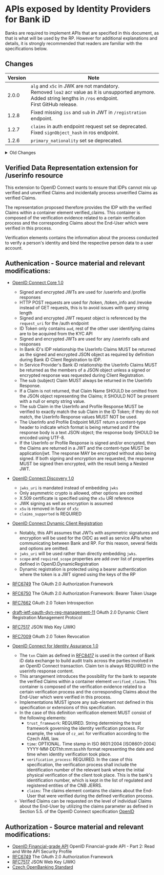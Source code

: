 # APIs exposed by Identity Providers for Bank iD

Banks are required to implement APIs that are specified in this document, as that is what will be used by the RP. However for additional explanations and details, it is strongly recommended that readers are familiar with the specifications below.

## Changes

| Version | Note |
| ------------- |-------------|
| 2.0.0 | ```alg``` and ```x5c``` in JWK are not mandatory.<br>Removed ```loa2``` acr value as it is unsupported anymore.<br>Added string lengths in ```/ros``` endpoint.<br>First GitHub release. |
| 1.2.8 | Fixed missing ```iss``` and ```sub``` in JWT in ```/registration``` endpoint. |
| 1.2.7 | ```claims``` in auth endpoint request set se deprecated.<br>Fixed ```signObject_hash``` in ros endpoint.   |
| 1.2.6 | ```primary_nationality``` set se deprecated.  |

<details>
<summary>Old Changes</summary>
| 1.2.5 | Added support for additional types of id cards `OP` and `CA`, Czech Republic documents without machine readable zone.<br>Fixed typos in addresses and idcards scopes.<br>Fixed supported ```response_type``` in all endpoints to 'code'.<br>Fixed description for ```redirect_uri```, only https scheme is allowed.<br>Added query parameter ```basic_register``` to /profile endpoint. |
| 1.2.4 | Removed ```certificateProviderName``` from ```structured_scope```.<br>```scope``` in RefreshTokenRequest is now not mandatory.<br>New auth error callback ```user_not_eligible``` and error code for /profile endpoint. |
| 1.2.3 | ```certificateProviderName``` can now be correctly seen in ```structured_scope```.<br>Fixed description for ```document_language```.  |
| 1.2.2 | New scopes for Qualified signatures ```sign.qualified``` and ```sign.officially_certified```.<br>```valid_to``` in ```idcard``` is not mandatory.<br>```redirect_uri``` is now not mandatory when exchanging via ```refresh_token```.<br>```refresh_token``` is now not mandatory in /token response.  |
| 1.2.1 | Added parametr for Qualified signature ```certificateProviderName```.<br>Fixed some typos.<br>traceId ranamed to X-B3-TraceId and changed to 32 characters.  |
| 1.2.0 | Added traceId to all endpoints for support purposes.<br>Fixed some typos.<br>Modified for better code generation<br>Cleanup of unused objects.  |
| 1.1.16 | Fixed element ```paymentAccountsDetails```, it's array now instead of object.  |
| 1.1.15 | Fixed element ```idcard_hashes```, it's unrequired and specified types of idcards.  |
| 1.1.14 | New elements in /profile addresses (cityarea, evidencenumber) and payment accounts details<br>New types of id_cards by ROB<br>Fixed examples with miliseconds |
| 1.1.13 | New element ```idcard_hashes``` in **IDToken** and **AuthorizationIDToken** structures<br>Some elements in Document Objects may be empty  |
| 1.1.12 | New structuredScope in ros endpoint and id_token for multidocument sign.  |
| 1.1.11 | Added a new optional field in the request to /ros endpoint. This is a ```signObject_hash``` that is intended for those IDPs who do not want or cannot calculate its value. Bank iD will always send this value.  |
| 1.1.10 | The element time in the verification is now optional  |
| 1.1.9 | The time in verified_clamis.verification.time must be **with colon in date offset** (e.g. 2015-04-05T14:31:22+02:00)  |
| 1.1.8 | The ```priority``` parameter in the ```signObject``` element is now mandatory and unique. The affected service is /ros.<br>Added scope ```notification.claims_updated``` (the application wants to send notifications) for **/profile** and **/userinfo** endpoints  |
| 1.1.7 | Element ```verified_claims-verification.time``` changed to mandatory. Now, in case of sending a verification element, it is always necessary to send the date and time of the verification in the ISO 8601 format.  |
| 1.1.6 | Added ```birthcountry``` to /profile ```verified_claims``` element in response  |
| 1.1.5 | Correct response ```application/json``` on POST /ros endpoint<br>Added ```birthcountry``` element to /profile response  |
| 1.1.4 | Added missing definitions of ```introspection_endpoint``` elements in OIDCDiscovery schema  |
| 1.1.3 | A more well-arranged list of scopes (directly in the description of /userinfo and /profile)  |
| 1.1.2 | Added missing definitions of error responses at /revoke endpoint<br>Fixed error response format at /userinfo and /profile<br>Fixed examples for Algs in Discovery and types from String -> List<String>  |
| 1.1.1 | Added optional ```document_pages``` parameter to documentObject element in POST /ros endpoint<br>Added mandatory ```revocation_endpoint``` parameter in to discovery service GET /.well-known/openid-configuration<br>Added for better clarity complete possible list of parameters of ```claims``` element in ```verified_claims``` for services /userinfo and /profile  |
| 1.1.0 | new examples of requests /token-info and /revoke endpoints<br>addition of header parameters for POST, GET, PUT and DELETE /register endpoint<br>```structured_scope``` are not newly array type (POST /ros)<br>format of ```max_age``` element changed from date-time to number of seconds (POST /ros)  |
| 1.0.0 | the first version of the document  |
</details>

## Verified Data Representation extension for /userinfo resource

This extension to OpenID Connect wants to ensure that IDPs cannot mix up verified and unverified Claims and incidentally process unverified Claims as verified Claims.

The representation proposed therefore provides the IDP with the verified Claims within a container element verified_claims. This container is composed of the verification evidence related to a certain verification process and the corresponding Claims about the End-User which were verified in this process.

Verification elements contains the information about the process conducted to verify a person's identity and bind the respective person data to a user account.

## Authenication - Source material and relevant modifications:

* [OpenID Connect Core 1.0](https://openid.net/specs/openid-connect-core-1_0.html)
  * Signed and encrypted JWTs are used for /userinfo and /profile responses
  * HTTP POST requests are used for /token, /token_info and /revoke instead of GET requests, this is to avoid issues with query string length
  * Signed and encrypted JWT request object is referenced by the `request_uri` for the /auth endpoint
  * ID Token only contains `aud`, rest of the other user identifying claims are to be acquired from the KYC API
  * Signed and encrypted JWTs are used for any /userinfo calls and responses
  * In Bank iD's IDP relationship the UserInfo Claims MUST be returned as the signed and encrypted JSON object as required by definition during Bank iD Client Registration to IDP.
  * In Service Provider's Bank iD relationship the UserInfo Claims MUST be returned as the members of a JSON object unless a signed or encrypted response was requested during Client Registration.
  * The sub (subject) Claim MUST always be returned in the UserInfo Response.
  * If a Claim is not returned, that Claim Name SHOULD be omitted from the JSON object representing the Claims; it SHOULD NOT be present with a null or empty string value.
  * The sub Claim in the UserInfo and Profile Response MUST be verified to exactly match the sub Claim in the ID Token; if they do not match, the UserInfo Response values MUST NOT be used.
  * The UserInfo and Profile Endpoint MUST return a content-type header to indicate which format is being returned and if the response body is a text JSON object; the response body SHOULD be encoded using UTF-8.
  * If the UserInfo or Profile Response is signed and/or encrypted, then the Claims are returned in a JWT and the content-type MUST be application/jwt. The response MAY be encrypted without also being signed. If both signing and encryption are requested, the response MUST be signed then encrypted, with the result being a Nested JWT.
* [OpenID Connect Discovery 1.0](https://openid.net/specs/openid-connect-discovery-1_0.html)
  * `jwks_uri` is mandated instead of embedding `jwks`
  * Only asymmetric crypto is allowed, other options are omitted
  * X.509 certificate is specified using the `x5u` URI reference
  * JWK signing as well as encryption is assumed
  * `x5u` is removed in favor of `x5c`
  * `claims_supported` is REQUIRED
* [OpenID Connect Dynamic Client Registration](https://openid.net/specs/openid-connect-registration-1_0.html)
  * Notably, this API assumes that JWTs with asymmetric signatures and encryption will be used for the OIDC as well as service APIs when communicating between Bank and RP. For this reason, several fields and options are omitted. 
  * `jwks_uri` will be used rather than directly embedding `jwks`.
  * `scope` and `required_scope` properties are add over list of properties defined in OpenID.DynamicRegistration
  * Dynamic registration is protected using a bearer authentication where the token is a JWT signed using the keys of the RP

* [RFC6749](https://tools.ietf.org/html/rfc6749) The OAuth 2.0 Authorization Framework
* [RFC6750](https://tools.ietf.org/html/rfc6750) The OAuth 2.0 Authorization Framework: Bearer Token Usage
* [RFC7662](https://tools.ietf.org/html/rfc7662) OAuth 2.0 Token Introspection
* [draft-ietf-oauth-dyn-reg-management-11](https://tools.ietf.org/id/draft-ietf-oauth-dyn-reg-management-11.html) OAuth 2.0 Dynamic Client Registration Management Protocol
* [RFC7517](https://tools.ietf.org/html/rfc7517) JSON Web Key (JWK)
* [RFC7009](https://tools.ietf.org/html/rfc7009) OAuth 2.0 Token Revocation
* [OpenID Connect for Identity Assurance 1.0](https://openid.net/specs/openid-connect-4-identity-assurance-1_0.html) 
  * The `txn` Claim as defined in [RFC8417](https://tools.ietf.org/html/rfc8417) is used in the context of Bank iD data exchange to build audit trails across the parties involved in an OpenID Connect transaction. Claim txn is always REQUIRED in the userinfo response content.
  * This arrangement introduces the possibility for the bank to separate the verified Claims within a container element `verified_claims`. This container is composed of the verification evidence related to a certain verification process and the corresponding Claims about the End-User which were verified in this process.
  * Implementations MUST ignore any sub-element not defined in this specification or extensions of this specification.
  * In the case of this definition verification element MUST consist of the following elements:
    * `trust_framework`: REQUIRED. String determining the trust framework governing the identity verification process. For example, the value of ``cz_aml`` for verification according to the Czech AML law.
    * `time`: OPTIONAL. Time stamp in ISO 8601:2004 [ISO8601-2004] YYYY-MM-DDThh:mm:ss±hh format representing the date and time when identity verification took place.
    * `verification_process`: REQUIRED. In the case of this specification, the verification process shall include the identification number of the relevant bank where the initial physical verification of the client took place. This is the bank's identification number, which is kept in the list of regulated and registered entities of the CNB JERRS.
    * `claims`: The claims element contains the claims about the End-User that were verified during the defined verification process.
  * Verified Claims can be requested on the level of individual Claims about the End-User by utilizing the claims parameter as defined in Section 5.5. of the OpenID Connect specification [OpenID](https://openid.net/specs/openid-connect-core-1_0.html#ClaimsParameter)

## Authorization - Source material and relevant modifications:

 * [OpenID Financial-grade API](https://openid.net/specs/openid-financial-api-part-2-ID2.html#introduction-3) OpenID Financial-grade API - Part 2: Read and Write API Security Profile
 * [RFC6749](https://tools.ietf.org/html/rfc6749) The OAuth 2.0 Authorization Framework
 * [RFC7517](https://tools.ietf.org/html/rfc7517) JSON Web Key (JWK)
 * [Czech OpenBanking Standard](https://cbaonline.cz/upload/1061-cobs-rulebook-v04-1-1.pdf)
